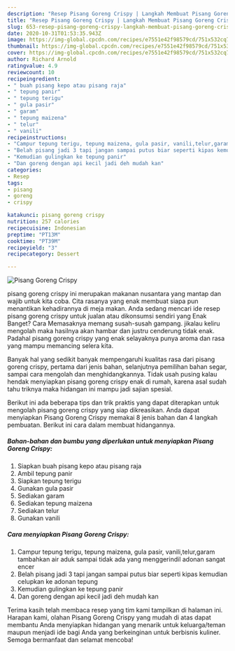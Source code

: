 ```yaml
---
description: "Resep Pisang Goreng Crispy | Langkah Membuat Pisang Goreng Crispy Yang Enak Dan Mudah"
title: "Resep Pisang Goreng Crispy | Langkah Membuat Pisang Goreng Crispy Yang Enak Dan Mudah"
slug: 653-resep-pisang-goreng-crispy-langkah-membuat-pisang-goreng-crispy-yang-enak-dan-mudah
date: 2020-10-31T01:53:35.943Z
image: https://img-global.cpcdn.com/recipes/e7551e42f98579cd/751x532cq70/pisang-goreng-crispy-foto-resep-utama.jpg
thumbnail: https://img-global.cpcdn.com/recipes/e7551e42f98579cd/751x532cq70/pisang-goreng-crispy-foto-resep-utama.jpg
cover: https://img-global.cpcdn.com/recipes/e7551e42f98579cd/751x532cq70/pisang-goreng-crispy-foto-resep-utama.jpg
author: Richard Arnold
ratingvalue: 4.9
reviewcount: 10
recipeingredient:
- " buah pisang kepo atau pisang raja"
- " tepung panir"
- " tepung terigu"
- " gula pasir"
- " garam"
- " tepung maizena"
- " telur"
- " vanili"
recipeinstructions:
- "Campur tepung terigu, tepung maizena, gula pasir, vanili,telur,garam tambahkan air aduk sampai tidak ada yang menggerindil adonan sangat encer"
- "Belah pisang jadi 3 tapi jangan sampai putus biar seperti kipas kemudian celupkan ke adonan tepung"
- "Kemudian gulingkan ke tepung panir"
- "Dan goreng dengan api kecil jadi deh mudah kan"
categories:
- Resep
tags:
- pisang
- goreng
- crispy

katakunci: pisang goreng crispy 
nutrition: 257 calories
recipecuisine: Indonesian
preptime: "PT13M"
cooktime: "PT39M"
recipeyield: "3"
recipecategory: Dessert

---
```



![Pisang Goreng Crispy](https://img-global.cpcdn.com/recipes/e7551e42f98579cd/751x532cq70/pisang-goreng-crispy-foto-resep-utama.jpg)


pisang goreng crispy ini merupakan makanan nusantara yang mantap dan wajib untuk kita coba. Cita rasanya yang enak membuat siapa pun menantikan kehadirannya di meja makan.
Anda sedang mencari ide resep pisang goreng crispy untuk jualan atau dikonsumsi sendiri yang Enak Banget? Cara Memasaknya memang susah-susah gampang. jikalau keliru mengolah maka hasilnya akan hambar dan justru cenderung tidak enak. Padahal pisang goreng crispy yang enak selayaknya punya aroma dan rasa yang mampu memancing selera kita.

Banyak hal yang sedikit banyak mempengaruhi kualitas rasa dari pisang goreng crispy, pertama dari jenis bahan, selanjutnya pemilihan bahan segar, sampai cara mengolah dan menghidangkannya. Tidak usah pusing kalau hendak menyiapkan pisang goreng crispy enak di rumah, karena asal sudah tahu triknya maka hidangan ini mampu jadi sajian spesial.




Berikut ini ada beberapa tips dan trik praktis yang dapat diterapkan untuk mengolah pisang goreng crispy yang siap dikreasikan. Anda dapat menyiapkan Pisang Goreng Crispy memakai 8 jenis bahan dan 4 langkah pembuatan. Berikut ini cara dalam membuat hidangannya.

<!--inarticleads1-->

##### Bahan-bahan dan bumbu yang diperlukan untuk menyiapkan Pisang Goreng Crispy:

1. Siapkan  buah pisang kepo atau pisang raja
1. Ambil  tepung panir
1. Siapkan  tepung terigu
1. Gunakan  gula pasir
1. Sediakan  garam
1. Sediakan  tepung maizena
1. Sediakan  telur
1. Gunakan  vanili




<!--inarticleads2-->

##### Cara menyiapkan Pisang Goreng Crispy:

1. Campur tepung terigu, tepung maizena, gula pasir, vanili,telur,garam tambahkan air aduk sampai tidak ada yang menggerindil adonan sangat encer
1. Belah pisang jadi 3 tapi jangan sampai putus biar seperti kipas kemudian celupkan ke adonan tepung
1. Kemudian gulingkan ke tepung panir
1. Dan goreng dengan api kecil jadi deh mudah kan




Terima kasih telah membaca resep yang tim kami tampilkan di halaman ini. Harapan kami, olahan Pisang Goreng Crispy yang mudah di atas dapat membantu Anda menyiapkan hidangan yang menarik untuk keluarga/teman maupun menjadi ide bagi Anda yang berkeinginan untuk berbisnis kuliner. Semoga bermanfaat dan selamat mencoba!
